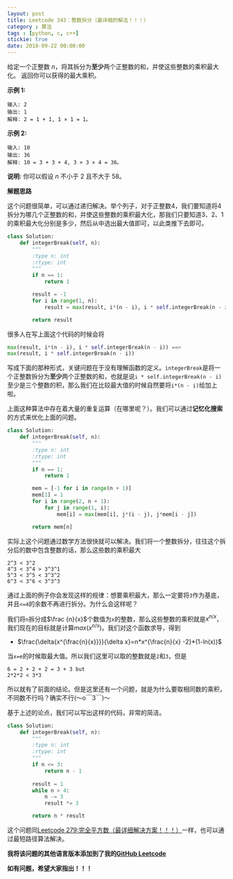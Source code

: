 ```yaml
---
layout: post
title: Leetcode 343：整数拆分（最详细的解法！！！）
category : 算法
tags : [python, c, c++]
stickie: true
date: 2018-09-22 00:00:00
---
```


给定一个正整数 *n*，将其拆分为**至少**两个正整数的和，并使这些整数的乘积最大化。 返回你可以获得的最大乘积。

**示例 1:**

```
输入: 2
输出: 1
解释: 2 = 1 + 1, 1 × 1 = 1。
```

**示例 2:**

```
输入: 10
输出: 36
解释: 10 = 3 + 3 + 4, 3 × 3 × 4 = 36。
```

**说明:** 你可以假设 *n* 不小于 2 且不大于 58。

**解题思路**

这个问题很简单，可以通过递归解决。举个列子，对于正整数4，我们要知道将4拆分为哪几个正整数的和，并使这些整数的乘积最大化，那我们只要知道3、2、1的乘积最大化分别是多少，然后从中选出最大值即可，以此类推下去即可。

```python
class Solution:
    def integerBreak(self, n):
        """
        :type n: int
        :rtype: int
        """
        if n == 1:
            return 1

        result = -1
        for i in range(1, n):
            result = max(result, i*(n - i), i * self.integerBreak(n - i))

        return result
```

很多人在写上面这个代码的时候会将

```python
max(result, i*(n - i), i * self.integerBreak(n - i)) ==>
max(result, i * self.integerBreak(n - i))
```

写成下面的那种形式，关键问题在于没有理解函数的定义。`integerBreak`是将一个正整数拆分为**至少**两个正整数的和，也就是说`i * self.integerBreak(n - i)`至少是三个整数的积，那么我们在比较最大值的时候自然要将`i*(n - i)`给加上啦。

上面这种算法中存在着大量的重复运算（在哪里呢？）。我们可以通过**记忆化搜索**的方式来优化上面的问题。

```python
class Solution:
    def integerBreak(self, n):
        """
        :type n: int
        :rtype: int
        """
        if n == 1:
            return 1

        mem = [-1 for i in range(n + 1)]
        mem[1] = 1
        for i in range(2, n + 1):
            for j in range(1, i):
                mem[i] = max(mem[i], j*(i - j), j*mem[i - j])

        return mem[n]
```

实际上这个问题通过数学方法很快就可以解决。我们将一个整数拆分，往往这个拆分后的数中包含整数的话，那么这些数的乘积最大

```
2^3 < 3^2
4^3 < 3^4 > 3^3^1
5^3 < 3^5 < 3^3^2
6^3 < 3^6 < 3^3^3
```

通过上面的例子你会发现这样的规律：想要乘积最大，那么一定要将`3`作为基底，并且`<=4`的余数不再进行拆分。为什么会这样呢？

我们将`n`拆分成$\frac {n}{x}$个数值为`x`的整数，那么这些整数的乘积就是$x^{n/x}$，我们现在的目标就是计算$max(x^{n/x})$。我们对这个函数求导，得到

- $\frac{\delta{x^{\frac{n}{x}}}}{\delta x}=n*x^{\frac{n}{x} -2}*(1-ln(x))$

当`x=e`的时候取最大值。所以我们这里可以取的整数就是`2`和`3`，但是

```
6 = 2 + 2 + 2 = 3 + 3 but
2*2*2 < 3*3
```

所以就有了前面的结论。但是这里还有一个问题，就是为什么要取相同数的乘积，不同数不行吗？确实不行(～o￣3￣)～

基于上述的论点，我们可以写出这样的代码，非常的简洁。

```python
class Solution:
    def integerBreak(self, n):
        """
        :type n: int
        :rtype: int
        """  
        if n <= 3:
            return n - 1
        
        result = 1
        while n > 4:
            n -= 3
            result *= 3

        return n * result
```

这个问题同[Leetcode 279:完全平方数（最详细解决方案！！！）](http://blog.csdn.net/qq_17550379/article/details/80875782)一样，也可以通过最短路径算法解决。

**我将该问题的其他语言版本添加到了我的[GitHub Leetcode](https://github.com/luliyucoordinate/Leetcode)**

**如有问题，希望大家指出！！！**